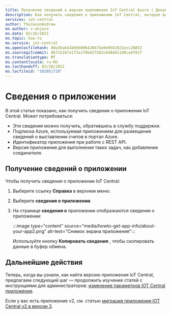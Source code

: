 ```yaml
---
title: Получение сведений о версии приложения IoT Central Azure | Документация Майкрософт
description: Как получить сведения о приложении IoT Central, которое вы используете
services: iot-central
author: TheJasonAndrew
ms.author: v-anjaso
ms.date: 02/26/2021
ms.topic: how-to
ms.service: iot-central
ms.openlocfilehash: 80a35ab41b05609642667da9e8561921ecc20852
ms.sourcegitcommit: 867cb1b7a1f3a1f0b427282c648d411d0ca4f81f
ms.translationtype: MT
ms.contentlocale: ru-RU
ms.lasthandoff: 03/20/2021
ms.locfileid: "102051720"
---
```

# <a name="about-your-application"></a>Сведения о приложении

В этой статье показано, как получить сведения о приложении IoT Central. Может потребоваться:

- Эти сведения можно получить, обратившись в службу поддержки.
- Подписка Azure, используемая приложением для размещения сведений о выставлении счетов в портал Azure.
- Идентификатор приложения при работе с REST API.
- Версия приложения для выполнения таких задач, как добавление соединителя.

## <a name="get-information-about-your-application"></a>Получение сведений о приложении

Чтобы получить сведения о приложении IoT Central: 

1. Выберите ссылку **Справка** в верхнем меню.

1. Выберите **сведения о приложении**.

1. На странице **сведения о** приложении отображаются сведения о приложении:  

    :::image type="content" source="media/howto-get-app-info/about-your-app2.png" alt-text="Снимок экрана приложения":::

    Используйте кнопку **Копировать сведения** , чтобы скопировать данные в буфер обмена.

## <a name="next-steps"></a>Дальнейшие действия

Теперь, когда вы узнали, как найти версию приложения IoT Central, предлагаем следующий шаг — продолжить изучение статей с инструкциями для администраторов: [изменение параметров IOT Central приложения](howto-administer.md).

Если у вас есть приложение v2, см. статью [миграция приложения IOT Central v2 в версии 3](howto-migrate.md).
